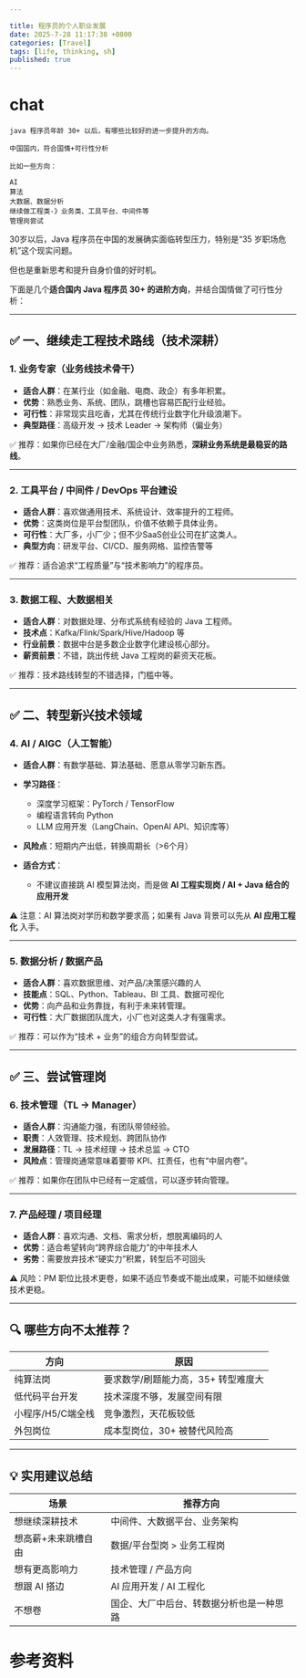 ```yaml
---

title: 程序员的个人职业发展
date: 2025-7-28 11:17:38 +0800
categories: [Travel]
tags: [life, thinking, sh]
published: true
---
```



# 


# chat

```
java 程序员年龄 30+ 以后，有哪些比较好的进一步提升的方向。

中国国内，符合国情+可行性分析

比如一些方向：

AI
算法
大数据、数据分析
继续做工程类-》业务类、工具平台、中间件等
管理岗尝试
```


30岁以后，Java 程序员在中国的发展确实面临转型压力，特别是“35 岁职场危机”这个现实问题。

但也是重新思考和提升自身价值的好时机。

下面是几个**适合国内 Java 程序员 30+ 的进阶方向**，并结合国情做了可行性分析：

---

## ✅ 一、继续走工程技术路线（技术深耕）

### 1. 业务专家（业务线技术骨干）

* **适合人群**：在某行业（如金融、电商、政企）有多年积累。
* **优势**：熟悉业务、系统、团队，跳槽也容易匹配行业经验。
* **可行性**：非常现实且吃香，尤其在传统行业数字化升级浪潮下。
* **典型路径**：高级开发 → 技术 Leader → 架构师（偏业务）

✅ 推荐：如果你已经在大厂/金融/国企中业务熟悉，**深耕业务系统是最稳妥的路线**。

---

### 2. 工具平台 / 中间件 / DevOps 平台建设

* **适合人群**：喜欢做通用技术、系统设计、效率提升的工程师。
* **优势**：这类岗位是平台型团队，价值不依赖于具体业务。
* **可行性**：大厂多，小厂少；但不少SaaS创业公司在扩这类人。
* **典型方向**：研发平台、CI/CD、服务网格、监控告警等

✅ 推荐：适合追求“工程质量”与“技术影响力”的程序员。

---

### 3. 数据工程、大数据相关

* **适合人群**：对数据处理、分布式系统有经验的 Java 工程师。
* **技术点**：Kafka/Flink/Spark/Hive/Hadoop 等
* **行业前景**：数据中台是多数企业数字化建设核心部分。
* **薪资前景**：不错，跳出传统 Java 工程岗的薪资天花板。

✅ 推荐：技术路线转型的不错选择，门槛中等。

---

## ✅ 二、转型新兴技术领域

### 4. AI / AIGC（人工智能）

* **适合人群**：有数学基础、算法基础、愿意从零学习新东西。
* **学习路径**：

  * 深度学习框架：PyTorch / TensorFlow
  * 编程语言转向 Python
  * LLM 应用开发（LangChain、OpenAI API、知识库等）
* **风险点**：短期内产出低，转换周期长（>6个月）
* **适合方式**：

  * 不建议直接跳 AI 模型算法岗，而是做 **AI 工程实现岗 / AI + Java 结合的应用开发**

⚠️ 注意：AI 算法岗对学历和数学要求高；如果有 Java 背景可以先从 **AI 应用工程化** 入手。

---

### 5. 数据分析 / 数据产品

* **适合人群**：喜欢数据思维、对产品/决策感兴趣的人
* **技能点**：SQL、Python、Tableau、BI 工具、数据可视化
* **优势**：向产品和业务靠拢，有利于未来转管理。
* **可行性**：大厂数据团队庞大，小厂也对这类人才有强需求。

✅ 推荐：可以作为“技术 + 业务”的组合方向转型尝试。

---

## ✅ 三、尝试管理岗

### 6. 技术管理（TL → Manager）

* **适合人群**：沟通能力强，有团队带领经验。
* **职责**：人效管理、技术规划、跨团队协作
* **发展路径**：TL → 技术经理 → 技术总监 → CTO
* **风险点**：管理岗通常意味着要带 KPI、扛责任，也有“中层内卷”。

✅ 推荐：如果你在团队中已经有一定威信，可以逐步转向管理。

---

### 7. 产品经理 / 项目经理

* **适合人群**：喜欢沟通、文档、需求分析，想脱离编码的人
* **优势**：适合希望转向“跨界综合能力”的中年技术人
* **劣势**：需要放弃技术“硬实力”积累，转型后不可回头

⚠️ 风险：PM 职位比技术更卷，如果不适应节奏或不能出成果，可能不如继续做技术更稳。

---

## 🔍 哪些方向不太推荐？

| 方向          | 原因                   |
| ----------- | -------------------- |
| 纯算法岗        | 要求数学/刷题能力高，35+ 转型难度大 |
| 低代码平台开发     | 技术深度不够，发展空间有限        |
| 小程序/H5/C端全栈 | 竞争激烈，天花板较低           |
| 外包岗位        | 成本型岗位，30+ 被替代风险高     |

---

## 💡 实用建议总结

| 场景         | 推荐方向                 |
| ---------- | -------------------- |
| 想继续深耕技术    | 中间件、大数据平台、业务架构       |
| 想高薪+未来跳槽自由 | 数据/平台型岗 > 业务工程岗      |
| 想有更高影响力    | 技术管理 / 产品方向          |
| 想跟 AI 搭边   | AI 应用开发 / AI 工程化     |
| 不想卷        | 国企、大厂中后台、转数据分析也是一种思路 |


# 参考资料



